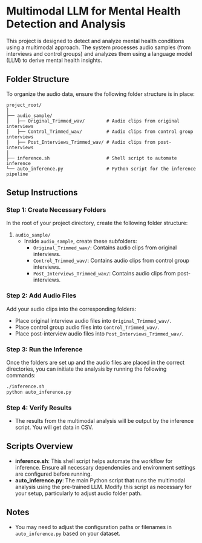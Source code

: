 
# Multimodal LLM for Mental Health Detection and Analysis

This project is designed to detect and analyze mental health conditions using a multimodal approach. The system processes audio samples (from interviews and control groups) and analyzes them using a language model (LLM) to derive mental health insights.

## Folder Structure

To organize the audio data, ensure the following folder structure is in place:

```
project_root/
│
├── audio_sample/
│   ├── Original_Trimmed_wav/        # Audio clips from original interviews
│   ├── Control_Trimmed_wav/         # Audio clips from control group interviews
│   ├── Post_Interviews_Trimmed_wav/ # Audio clips from post-interviews
│
├── inference.sh                     # Shell script to automate inference
└── auto_inference.py                # Python script for the inference pipeline
```

## Setup Instructions

### Step 1: Create Necessary Folders

In the root of your project directory, create the following folder structure:

1. `audio_sample/`
   - Inside `audio_sample`, create these subfolders:
     - `Original_Trimmed_wav/`: Contains audio clips from original interviews.
     - `Control_Trimmed_wav/`: Contains audio clips from control group interviews.
     - `Post_Interviews_Trimmed_wav/`: Contains audio clips from post-interviews.

### Step 2: Add Audio Files

Add your audio clips into the corresponding folders:

- Place original interview audio files into `Original_Trimmed_wav/`.
- Place control group audio files into `Control_Trimmed_wav/`.
- Place post-interview audio files into `Post_Interviews_Trimmed_wav/`.

### Step 3: Run the Inference

Once the folders are set up and the audio files are placed in the correct directories, you can initiate the analysis by running the following commands:

```bash
./inference.sh
python auto_inference.py
```

### Step 4: Verify Results

- The results from the multimodal analysis will be output by the inference script. You will get data in CSV.

## Scripts Overview

- **inference.sh**: This shell script helps automate the workflow for inference. Ensure all necessary dependencies and environment settings are configured before running.
- **auto_inference.py**: The main Python script that runs the multimodal analysis using the pre-trained LLM. Modify this script as necessary for your setup, particularly to adjust audio folder path.

## Notes

- You may need to adjust the configuration paths or filenames in `auto_inference.py` based on your dataset.
